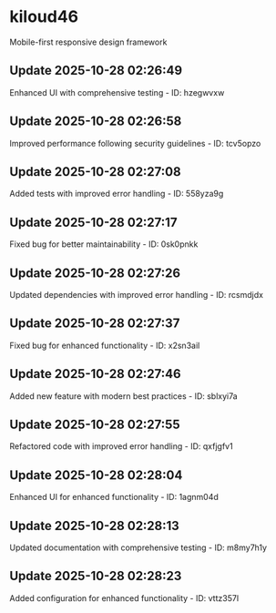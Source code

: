 # kiloud46
Mobile-first responsive design framework

## Update 2025-10-28 02:26:49
Enhanced UI with comprehensive testing - ID: hzegwvxw


## Update 2025-10-28 02:26:58
Improved performance following security guidelines - ID: tcv5opzo


## Update 2025-10-28 02:27:08
Added tests with improved error handling - ID: 558yza9g


## Update 2025-10-28 02:27:17
Fixed bug for better maintainability - ID: 0sk0pnkk


## Update 2025-10-28 02:27:26
Updated dependencies with improved error handling - ID: rcsmdjdx


## Update 2025-10-28 02:27:37
Fixed bug for enhanced functionality - ID: x2sn3ail


## Update 2025-10-28 02:27:46
Added new feature with modern best practices - ID: sblxyi7a


## Update 2025-10-28 02:27:55
Refactored code with improved error handling - ID: qxfjgfv1


## Update 2025-10-28 02:28:04
Enhanced UI for enhanced functionality - ID: 1agnm04d


## Update 2025-10-28 02:28:13
Updated documentation with comprehensive testing - ID: m8my7h1y


## Update 2025-10-28 02:28:23
Added configuration for enhanced functionality - ID: vttz357l

